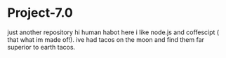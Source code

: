 # Project-7.0
just another repository
hi human 
habot here i like node.js and coffescipt ( that what im made of!).
ive had tacos on the moon and find them far superior to earth tacos.
